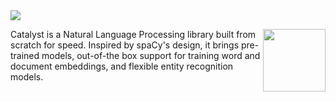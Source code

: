 <img src="https://raw.githubusercontent.com/curiosity-ai/catalyst/master/Catalyst/catalyst.png?token=ACDCOAYAIML2KGJTHTJP27C5KGCEC"/>


<a href="https://curiosity.ai"><img src="https://curiosity.ai/assets/images/logos/curiosity.png" width="100" height="100" align="right" /></a>

Catalyst is a Natural Language Processing library built from scratch for speed. Inspired by spaCy's design, it brings pre-trained models, out-of-the box support for training word and document embeddings, and flexible entity recognition models.

